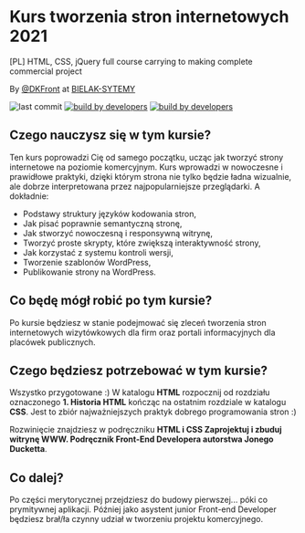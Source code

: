 # Kurs tworzenia stron internetowych 2021
[PL] HTML, CSS, jQuery full course carrying to making complete commercial project

By [@DKFront](https://twitter.com/avekovi) at [BIELAK-SYTEMY](https:/bielak-systemy.pl/)

![last commit](https://img.shields.io/github/last-commit/dkfront/kurs-strony_internetowe_2021)
[![build by developers](https://img.shields.io/badge/build_by-Developers-blue)](https://breatheco.de)
[![build by developers](https://img.shields.io/twitter/follow/avekovi?style=social&logo=twitter)](https://twitter.com/avekovi)


## Czego nauczysz się w tym kursie?

Ten kurs poprowadzi Cię od samego początku, ucząc jak tworzyć strony internetowe na poziomie komercyjnym. Kurs wprowadzi w nowoczesne i prawidłowe praktyki, dzięki którym strona nie tylko będzie ładna wizualnie, ale dobrze interpretowana przez najpopularniejsze przeglądarki.
A dokładnie:

<ul>
    <li>Podstawy struktury języków kodowania stron,</li>
    <li>Jak pisać poprawnie semantyczną stronę,</li>
    <li>Jak stworzyć nowoczesną i responsywną witrynę,</li>
    <li>Tworzyć proste skrypty, które zwiększą interaktywność strony,</li>
    <li>Jak korzystać z systemu kontroli wersji,</li>
    <li>Tworzenie szablonów WordPress,</li>
    <li>Publikowanie strony na WordPress.</li>
</ul>

## Co będę mógł robić po tym kursie?

Po kursie będziesz w stanie podejmować się zleceń tworzenia stron internetowych wizytówkowych dla firm oraz portali informacyjnych dla placówek publicznych.

## Czego będziesz potrzebować w tym kursie?

Wszystko przygotowane :)
W katalogu **HTML** rozpocznij od rozdziału oznaczonego **1. Historia HTML** kończąc na ostatnim rozdziale w katalogu **CSS**.
Jest to zbiór najważniejszych praktyk dobrego programowania stron :)

Rozwinięcie znajdziesz w podręczniku **HTML i CSS Zaprojektuj i zbuduj witrynę WWW. Podręcznik Front-End Developera autorstwa Jonego Ducketta**.

## Co dalej?

Po części merytorycznej przejdziesz do budowy pierwszej... póki co prymitywnej aplikacji. Później jako asystent junior Front-end Developer będziesz brał/ła czynny udział w tworzeniu projektu komercyjnego.